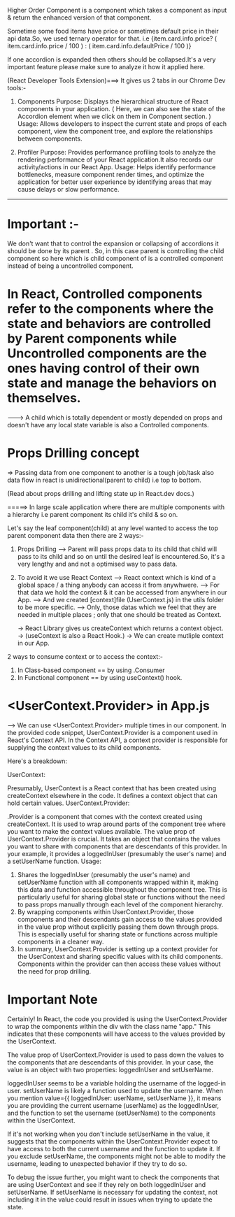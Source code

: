 Higher Order Component is a component which takes a component as input & return the enhanced version of that component.

Sometime some food items have price or sometimes default price in their api data.So, we used ternary operator for that.
i.e {item.card.info.price? ( item.card.info.price / 100 ) : ( item.card.info.defaultPrice / 100 )}

If one accordion is expanded then others should be collapsed.It's a very important feature please make sure to analyze it how it applied here.

(React Developer Tools Extension)===> It gives us 2 tabs in our Chrome Dev tools:-

1. Components
   Purpose: Displays the hierarchical structure of React components in your application.
   ( Here, we can also see the state of the Accordion element when we click on them in Component section. )
   Usage: Allows developers to inspect the current state and props of each component, view the component tree, and explore the relationships between components.

2. Profiler
   Purpose: Provides performance profiling tools to analyze the rendering performance of your React application.It also records our activity/actions in our React App.
   Usage: Helps identify performance bottlenecks, measure component render times, and optimize the application for better user experience by identifying areas that may cause delays or slow performance.

---

# Important :-

We don't want that <RestrauntCategory> to control the expansion or collapsing of accordions it should be done by its parent <RestrauntMenu>. So, in this case parent is controlling the child component so here <RestrauntCategory> which is child component
of <RestrauntMenu> is a controlled component instead of being a uncontrolled component.

# In React, Controlled components refer to the components where the state and behaviors are controlled by Parent components while Uncontrolled components are the ones having control of their own state and manage the behaviors on themselves.

---> A child which is totally dependent or mostly depended on props and doesn't have any local state variable is also a Controlled components.

# Props Drilling concept

=> Passing data from one component to another is a tough job/task also data flow in react is unidirectional(parent to child) i.e top to bottom.

(Read about props drilling and lifting state up in React.dev docs.)

=====> In large scale application where there are multiple components with a hierarchy i.e parent component its child it's child & so on.

Let's say the leaf component(child) at any level wanted to access the top parent component data then there are 2 ways:-

1. Props Drilling
   --> Parent will pass props data to its child that child will pass to its child and so on until the desired leaf is encountered.So, it's a very lengthy and and not a optimised way to pass data.

2. To avoid it we use React Context
   --> React context which is kind of a global space / a thing anybody can access it from anywhwere.
   --> For that data we hold the context & it can be accessed from anywhere in our App.
   --> And we created [context]file (UserContext.js) in the utils folder to be more specific.
   --> Only, those datas which we feel that they are needed in multiple places ; only that one should be treated as Context.

   -> React Library gives us createContext which returns a context object.
   -> (useContext is also a React Hook.)
   -> We can create mutliple context in our App.

2 ways to consume context or to access the context:-

1. In Class-based component == by using .Consumer
2. In Functional component == by using useContext() hook.

# <UserContext.Provider> in App.js

--> We can use <UserContext.Provider> multiple times in our component.
In the provided code snippet, UserContext.Provider is a component used in React's Context API. In the Context API, a context provider is responsible for supplying the context values to its child components.

Here's a breakdown:

UserContext:

Presumably, UserContext is a React context that has been created using createContext elsewhere in the code. It defines a context object that can hold certain values.
UserContext.Provider:

.Provider is a component that comes with the context created using createContext. It is used to wrap around parts of the component tree where you want to make the context values available.
The value prop of UserContext.Provider is crucial. It takes an object that contains the values you want to share with components that are descendants of this provider. In your example, it provides a loggedInUser (presumably the user's name) and a setUserName function.
Usage:

1. Shares the loggedInUser (presumably the user's name) and setUserName function with all components wrapped within it, making this data and function accessible throughout the component tree. This is particularly useful for sharing global state or functions without the need to pass props manually through each level of the component hierarchy.
2. By wrapping components within UserContext.Provider, those components and their descendants gain access to the values provided in the value prop without explicitly passing them down through props. This is especially useful for sharing state or functions across multiple components in a cleaner way.
3. In summary, UserContext.Provider is setting up a context provider for the UserContext and sharing specific values with its child components. Components within the provider can then access these values without the need for prop drilling.

# Important Note

Certainly! In React, the code you provided is using the UserContext.Provider to wrap the components within the div with the class name "app." This indicates that these components will have access to the values provided by the UserContext.

The value prop of UserContext.Provider is used to pass down the values to the components that are descendants of this provider. In your case, the value is an object with two properties: loggedInUser and setUserName.

loggedInUser seems to be a variable holding the username of the logged-in user.
setUserName is likely a function used to update the username.
When you mention value={{ loggedInUser: userName, setUserName }}, it means you are providing the current username (userName) as the loggedInUser, and the function to set the username (setUserName) to the components within the UserContext.

If it's not working when you don't include setUserName in the value, it suggests that the components within the UserContext.Provider expect to have access to both the current username and the function to update it. If you exclude setUserName, the components might not be able to modify the username, leading to unexpected behavior if they try to do so.

To debug the issue further, you might want to check the components that are using UserContext and see if they rely on both loggedInUser and setUserName. If setUserName is necessary for updating the context, not including it in the value could result in issues when trying to update the state.
